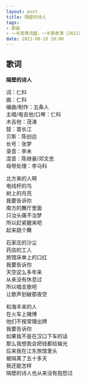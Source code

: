 ```yaml
---
layout: post
title: 隔壁的诗人
tags: 
- 歌曲
- 一半真情流露，一半靠表演（2021）
date: 2021-08-18 10:00
---
```


## 歌词

**隔壁的诗人**

词：仁科  
曲：仁科  
编曲/制作：五条人  
主唱/电吉他/口琴：仁科  
木吉他：茂涛  
鼓：苗长江  
贝斯：陈创远  
长号：张梦  
录音：李未  
混音：陈继豪/邓文忠  
母带处理：李马科

北方来的人啊  
电线杆的鸟  
树上的月亮  
我要告诉你  
南方的舞厅里面  
只治头痛不治梦  
所以赶紧醒来吧  
起来跳个舞  

石家庄的沙尘  
药店的工人  
旅馆床单上的口红  
我要告诉你  
天空这么多年来  
从来没有休息过  
所以唱支歌吧  
让歌声划破那夜空

和海丰来的人  
在火车上赌博  
他们不按常理出牌  
我要告诉你  
如果我不是在汉口下车的话  
那么我想我会把钱都给输光  
后来我在江东旅馆里头  
被隔离了五十多天  
我还能怎样  
隔壁的诗人也从来没有抱怨过
